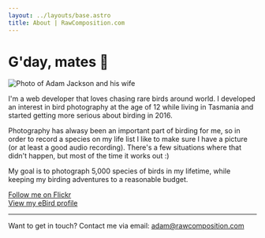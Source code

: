 ```yaml
---
layout: ../layouts/base.astro
title: About | RawComposition.com
---
```

# G'day, mates 👋

<img src="/me.jpg" alt="Photo of Adam Jackson and his wife" class="bio-image"/>

I'm a web developer that loves chasing rare birds around world. I developed an interest in bird photography at the age of 12 while living in Tasmania and started getting more serious about birding in 2016.

Photography has alwasy been an important part of birding for me, so in order to record a species on my life list I like to make sure I have a picture (or at least a good audio recording). There's a few situations where that didn't happen, but most of the time it works out :)

My goal is to photograph 5,000 species of birds in my lifetime, while keeping my birding adventures to a reasonable budget.

<a href="https://www.flickr.com/photos/rawcomposition/" target="_blank">Follow me on Flickr</a><br/>
<a href="https://ebird.org/profile/NzMwMzI1/world" target="_blank">View my eBird profile</a>

---
Want to get in touch? Contact me via email: [adam@rawcomposition.com](mailto:adam@rawcomposition.com)